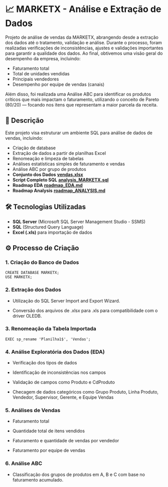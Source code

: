 # 📈 MARKETX - Análise e Extração de Dados

Projeto de análise de vendas da MARKETX, abrangendo desde a extração dos dados até o tratamento, validação e análise.
Durante o processo, foram realizadas verificações de inconsistências, ajustes e validações importantes para garantir a qualidade dos dados.
Ao final, obtivemos uma visão geral do desempenho da empresa, incluindo:

- Faturamento total
- Total de unidades vendidas
- Principais vendedores
- Desempenho por equipe de vendas (canais)

Além disso, foi realizada uma Análise ABC para identificar os produtos críticos que mais impactam o faturamento, utilizando o conceito de Pareto (80/20) — focando nos itens que representam a maior parcela da receita.


## 📄 Descrição

Este projeto visa estruturar um ambiente SQL para análise de dados de vendas, incluindo:

- Criação de database
- Extração de dados a partir de planilhas Excel
- Renomeação e limpeza de tabelas
- Análises estatísticas simples de faturamento e vendas
- Análise ABC por grupo de produtos
- **Conjunto dos Dados** [**vendas.xlsx**](https://github.com/WillianMonteiro23/projetos-sql/blob/main/projeto-06/vendas.xlsx)
- **Script Completo SQL** [**analysis_MARKETX.sql**](https://github.com/WillianMonteiro23/projetos-sql/blob/main/projeto-06/analysis_MARKETX.sql)
- **Roadmap EDA** [**roadmap_EDA.md**](https://github.com/WillianMonteiro23/projetos-sql/blob/main/projeto-06/roadmap_EDA.md)
- **Roadmap Analysis** [**roadmap_ANALYSIS.md**](https://github.com/WillianMonteiro23/projetos-sql/blob/main/projeto-06/roadmap_ANALYSIS.md)


## 🛠️ Tecnologias Utilizadas

- **SQL Server** (Microsoft SQL Server Management Studio - SSMS)
- **SQL** (Structured Query Language)
- **Excel (.xls)** para importação de dados


## ⚙️ Processo de Criação

### 1. Criação do Banco de Dados

```
CREATE DATABASE MARKETX;
USE MARKETX;
```

### 2. Extração dos Dados

- Utilização do SQL Server Import and Export Wizard.

- Conversão dos arquivos de .xlsx para .xls para compatibilidade com o driver OLEDB.

### 3. Renomeação da Tabela Importada

```
EXEC sp_rename 'Planilha1$', 'Vendas';
```

### 4. Análise Exploratória dos Dados (EDA)

- Verificação dos tipos de dados

- Identificação de inconsistências nos campos

- Validação de campos como Produto e CdProduto

- Checagem de dados categóricos como Grupo Produto, Linha Produto, Vendedor, Supervisor, Gerente, e Equipe Vendas

### 5.  Análises de Vendas

- Faturamento total

- Quantidade total de itens vendidos

- Faturamento e quantidade de vendas por vendedor

- Faturamento por equipe de vendas

### 6.  Análise ABC

- Classificação dos grupos de produtos em A, B e C com base no faturamento acumulado.
